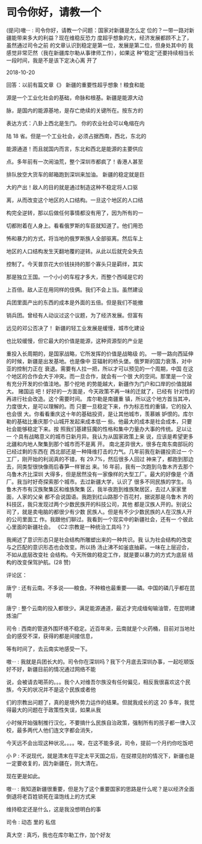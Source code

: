 # 司令你好，请教一个

(提问)嗷··· : 司令你好，请教一个问题：国家对新疆是怎么定 位的？一带一路对新疆能带来多大的利益？现在维稳反恐力 度超乎想象的大，经济发展都顾不上了，虽然通过司令之前 的文章认识到稳定是第一位，发展是第二位，但身处其中的 我感觉非常茫然（我在新疆库尔勒从事律师工作），如果这 种“稳定”还要持续相当长一段时间，我是不是该下定决心离 开了

2018-10-20

回答：以前有篇文章《》 新疆的重要性超乎想象！粮食和能

源是一个工业化社会的基础，命脉和根基。新疆是能源大动

脉，是国内的能源基地，是存亡绝续的关键所在。按东方的

表达方式：八卦上西北是生门。 你的农业社会可以龟缩在内

陆 18 省。但是一个工业社会，必须占据西南，西北，东北的

能源通道！而且就国内而言，东北和西北是能源的主要供应

点。多年前有一次闹油荒，整个深圳市都疯了！香港人甚至

排队放空大货车的邮箱跑到深圳来加油。 新疆的稳定就是巨

大的产出！敌人的目的就是通过制造这种不稳定将人口驱

离，从而改变这个地区的人口结构。一旦这个地区的人口结

构完全逆转，那以后做任何事情都没有用了，因为所有的一

切都附着在人身上。看看俄罗斯的车臣就知道了。他们用恐

怖和暴力的方式，将当地的俄罗斯族人全部驱离。然后车上

地区的人口结构发生天翻地覆的逆转。从此以后就完全失去

控制了。今天普京花大价钱扶持的那个寡头只是羁绊，其实

那是独立王国。一个小小的车程才多大，而整个西域是它的

上百倍。敌人正在用同样的伎俩。我们不会上当。虽然建设

兵团里面产出的东西的成本是外面的五倍。但是我们不能撤

销兵团。曾经有人动议过这个议题，为了经济发展。但富有

远见的邓公否决了！ 新疆的轻工业发展是缓慢，城市化建设

也比较缓慢，但它最大的价值是能源，这种资源型的产业是

重投入长周期的，是国家战略，它所发挥的价值是战略级 的。 一带一路向西延伸的时候，新疆是出发基地。也是像中 亚辐射的桥头堡。俄罗斯的国力衰落，对中亚的控制力正在 衰退。需要有人拉一把，所以才可以预见的一个周期，中国 在这个地区的合作会大于冲突。而一旦合作，就会有一个很 大的空间。那里是一个没有充分开发的价值洼地。那个挖地 的势能越大，新疆作为门户和口岸的价值就越大。 赌国运 吧！好好的一方面是，今天政策不再一味的迁就了，已经有 针对性的再进行社会改造。这个需要时间。 库尔勒是南疆重 镇，所以这个地方首当其冲，力度很大，是可以理解的。而 只要一旦稳定下来，作为标志性的重镇，它的投入也会很 大。你看看重庆这十年的基础投资，是让其他城市，羡慕嫉 妒恨的。库尔勒的基础比重庆那个山城开发起来成本低一 些。他最大的成本是社会成本，只要社会能够稳定下来。按 照我们基建狂魔的性格和集中力量办大事的传统。足以让一 个具有战略意义的城市日新月异。我认为从国家政策上来 说，应该是希望更多北疆和内地人聚集到那个城市而不是离 开。 南北差异很大，很多在南东南部玩的已经过剩的东西在 西北部还是一种降维打击的力气。几年前我在新疆投资过一 个工厂，刚开始的利润真的不错，有 29.7%，然后很多人回过 神来了，都跑到那边去，同类型很快像雨后春笋一样冒出 来。16 年前，我有一次跑到乌鲁木齐去那个乌鲁木齐比深圳 大得多，但是居然没有一家像样的大型工厂。最大的好像是 个酒厂。我当时好奇探索那个城市。去过新疆大学，认识了 很多不同民族的学生。乌鲁木齐市有汉族聚集区和维族聚集 区，我半夜跑到维族聚居区，去过人家家里面，人家的父亲 都不会说国语。我跑到红山路那个百花村，据说那是乌鲁木 齐的科技区，我只发现过两个少数民族开的科技公司，其他 都是汉族人开的。别说公司了，就是卖电脑的都很少有少数 民族人。但是有不少少数民族的人在汉族人开的公司里面工 作。我跟他们聊过。我看到一个现实中的新疆社会，还有一 个彼此心里面的新疆社会。 《C2:宗教是一种统治工具吗？》

我阐述了意识形态只是社会结构所雕塑出来的一种共识。我 认为社会结构的改变与之匹配的意识形态也会改变。所以扬 汤止沸不如釜底抽薪。一味在上层迎合，不如从底层改变社 会结构。今天所做的稳定工作，就是要以暴力的方式为底层 结构的改变保驾护航。(28 赞)

评论区：

唐宁 : 还有云南。不多说——粮食。不种粮也最重要——磷。中国的磷几乎都在昆明

唐宁 : 整个云南的投入都很少。满足能源通道，最近才完成缅甸输油管，在昆明建炼油厂

司令 : 西南的管道外围环境不稳定。近百年来，云南就是个火药桶，目前对当地社会的感受不深，获得的都是间接信息，

等有时间了，去云南实地感受一下。

嗷··· : 我就是兵团长大的。司令你在深圳吗？我下个月底去深圳办事，一起吃顿饭好不好，新疆目前的情况通过网络不能

说，会被请去喝茶的。。。我个人对维吾尔族没有任何偏见，相反我很喜欢这个民族，今天的状况并不是这个民族或者他

们的宗教出问题了，真的是境外势力运作的结果。但就我成长的这 20 多年，我觉得最大的问题在于政策性失误，如果从我

小时候开始强制推行汉化，不要搞什么民族自治政策，强制所有的孩子都一律入汉校，最多两代人他们连文字都会消失，

今天远不会出现这种状况。。。。唉，在这不能多说，司令，提前一个月约你吃饭吧

小 P : 不说现代，就是清末在平定太平天国之后，在捉襟见肘的情况下，新疆也是一定要收复的，因为新疆在，则大清在。

现在更是如此。

嗷··· : 我知道新疆很重要，但是为了这个重要国家的思路是什么呢？是以经济全面倒退将老百姓锁死在温饱线上的方式来

维持稳定还是什么，这是我没想明白的事

司令 : 动态 里的 私信

真大空 : 真巧，我也在库尔勒工作，加个好友